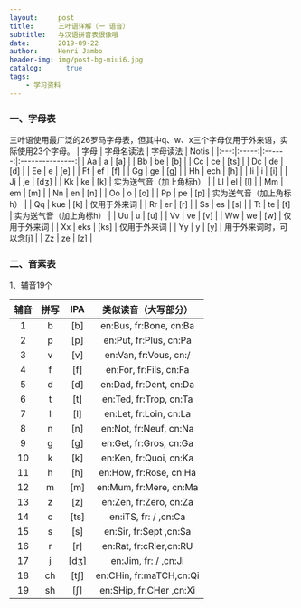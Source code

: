 ```yaml
---
layout:     post
title:      三叶语详解（一 语音）
subtitle:   与汉语拼音表很像哦
date:       2019-09-22
author:     Henri Jambo
header-img: img/post-bg-miui6.jpg
catalog: 	  true
tags:
    - 学习资料
---
```


### 一、字母表
三叶语使用最广泛的26罗马字母表，但其中q、w、x三个字母仅用于外来语，实际使用23个字母。
| 字母 | 字母名读法 | 字母读法   | Notis           |
|:---:|:-----:|:------:|:---------------:|
| Aa | a     | \[a\]  |
| Bb | be    | \[b\]  |
| Cc | ce    | \[ts\] |
| Dc | de    | \[d\]  |
| Ee | e     | \[e\]  |
| Ff | ef    | \[f\]  |
| Gg | ge    | \[g\]  |
| Hh | ech   | \[h\]  |
| Ii | i     | \[i\]  |
| Jj | je    | \[dʒ\] |
| Kk | ke    | \[k\]  | 实为送气音（加上角标h）    |
| Ll | el    | \[l\]  |
| Mm | em    | \[m\]  |
| Nn | en    | \[n\]  |
| Oo | o     | \[o\]  |
| Pp | pe    | \[p\]  | 实为送气音（加上角标h）    |
| Qq | kue   | \[k\]  | 仅用于外来词          |
| Rr | er    | \[r\]  |
| Ss | es    | \[s\]  |
| Tt | te    | \[t\]  | 实为送气音（加上角标h）    |
| Uu | u     | \[u\]  |
| Vv | ve    | \[v\]  |
| Ww | we    | \[w\]  | 仅用于外来词          |
| Xx | eks   | \[ks\] | 仅用于外来词          |
| Yy | y     | \[y\]  | 用于外来词时，可以念\[j\] |
| Zz | ze    | \[z\]  |


### 二、音素表

1、辅音19个

| 辅音 | 拼写 | IPA    | 类似读音（大写部分）              |
|:---:|:---:|:------:|:-----------------------:|
| 1  | b  | \[b\]  | en:Bus,  fr:Bone, cn:Ba |
| 2  | p  | \[p\]  | en:Put,  fr:Plus, cn:Pa |
| 3  | v  | \[v\]  | en:Van,  fr:Vous, cn:/  |
| 4  | f  | \[f\]  | en:For,  fr:Fils, cn:Fa |
| 5  | d  | \[d\]  | en:Dad,  fr:Dent, cn:Da |
| 6  | t  | \[t\]  | en:Ted,  fr:Trop, cn:Ta |
| 7  | l  | \[l\]  | en:Let,  fr:Loin, cn:La |
| 8  | n  | \[n\]  | en:Not,  fr:Neuf, cn:Na |
| 9  | g  | \[g\]  | en:Get,  fr:Gros, cn:Ga |
| 10 | k  | \[k\]  | en:Ken,  fr:Quoi, cn:Ka |
| 11 | h  | \[h\]  | en:How,  fr:Rose, cn:Ha |
| 12 | m  | \[m\]  | en:Mum,  fr:Mere, cn:Ma |
| 13 | z  | \[z\]  | en:Zen,  fr:Zero, cn:Za |
| 14 | c  | \[ts\] | en:iTS,  fr: /   ,cn:Ca |
| 15 | s  | \[s\]  | en:Sir,  fr:Sept ,cn:Sa |
| 16 | r  | \[r\]  | en:Rat,  fr:cRier,cn:RU |
| 17 | j  | \[dʒ\] | en:Jim,  fr: /   ,cn:Ji |
| 18 | ch | \[tʃ\] | en:CHin, fr:maTCH,cn:Qi |
| 19 | sh | \[ʃ\]  | en:SHip, fr:CHer ,cn:Xi |


